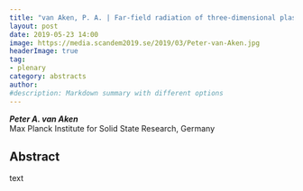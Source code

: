 ```yaml
---
title: "van Aken, P. A. | Far-field radiation of three-dimensional plasmonic gold tapers and of dynamic toroidal moments"
layout: post
date: 2019-05-23 14:00
image: https://media.scandem2019.se/2019/03/Peter-van-Aken.jpg
headerImage: true
tag:
- plenary
category: abstracts
author:
#description: Markdown summary with different options
---
```


_**Peter A. van Aken**_<br/>
Max Planck Institute for Solid State Research, Germany<br/>

## Abstract

text<br/>
